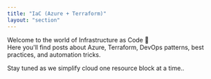 ```yaml
---
title: "IaC (Azure + Terraform)"
layout: "section"
---
```


Welcome to the world of Infrastructure as Code 🚀  
Here you'll find posts about Azure, Terraform, DevOps patterns, best practices, and automation tricks.

Stay tuned as we simplify cloud one resource block at a time..
